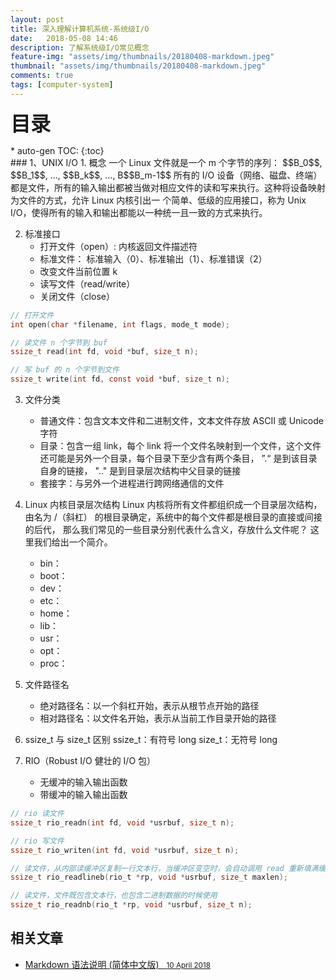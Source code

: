 ```yaml
---
layout: post
title: 深入理解计算机系统-系统级I/O
date:   2018-05-08 14:46
description: 了解系统级I/O常见概念
feature-img: "assets/img/thumbnails/20180408-markdown.jpeg"
thumbnail: "assets/img/thumbnails/20180408-markdown.jpeg"
comments: true
tags: [computer-system]
---
```


<!--more-->

<p><font size="6" face="黑体"><strong>目录</strong></font></p>
* auto-gen TOC:
{:toc}

<br/>
### 1、UNIX I/O
1. 概念
    一个 Linux 文件就是一个 m 个字节的序列：
       $$B_0$$, $$B_1$$, ..., $$B_k$$, ..., B$$B_m-1$$
所有的 I/O 设备（网络、磁盘、终端）都是文件，所有的输入输出都被当做对相应文件的读和写来执行。这种将设备映射为文件的方式，允许 Linux 内核引出一
个简单、低级的应用接口，称为 Unix I/O，使得所有的输入和输出都能以一种统一且一致的方式来执行。
 
2. 标准接口
    * 打开文件（open）: 内核返回文件描述符
    * 标准文件： 标准输入（0）、标准输出（1）、标准错误（2）
    * 改变文件当前位置 k
    * 读写文件（read/write）
    * 关闭文件（close）

```c
// 打开文件
int open(char *filename, int flags, mode_t mode);

// 读文件 n 个字节到 buf
ssize_t read(int fd, void *buf, size_t n);

// 写 buf 的 n 个字节到文件
ssize_t write(int fd, const void *buf, size_t n);
```
    
3. 文件分类
    * 普通文件：包含文本文件和二进制文件，文本文件存放 ASCII 或 Unicode 字符
    * 目录：包含一组 link，每个 link 将一个文件名映射到一个文件，这个文件还可能是另外一个目录，每个目录下至少含有两个条目，
”.“ 是到该目录自身的链接， ".." 是到目录层次结构中父目录的链接
    * 套接字：与另外一个进程进行跨网络通信的文件
    
4. Linux 内核目录层次结构
    Linux 内核将所有文件都组织成一个目录层次结构，由名为 /（斜杠） 的根目录确定，系统中的每个文件都是根目录的直接或间接的后代，
那么我们常见的一些目录分别代表什么含义，存放什么文件呢？ 这里我们给出一个简介。
    * bin：
    * boot：
    * dev：
    * etc：
    * home：
    * lib：
    * usr：
    * opt：
    * proc：

5. 文件路径名
    * 绝对路径名：以一个斜杠开始，表示从根节点开始的路径
    * 相对路径名：以文件名开始，表示从当前工作目录开始的路径
    
6. ssize_t 与 size_t 区别
    ssize_t：有符号 long
    size_t：无符号 long
    
7. RIO（Robust I/O 健壮的 I/O 包）
    * 无缓冲的输入输出函数
    * 带缓冲的输入输出函数
    
```c
// rio 读文件
ssize_t rio_readn(int fd, void *usrbuf, size_t n);

// rio 写文件
ssize_t rio_writen(int fd, void *usrbuf, size_t n);

// 读文件，从内部读缓冲区复制一行文本行，当缓冲区变空时，会自动调用 read 重新填满缓冲区
ssize_t rio_readlineb(rio_t *rp, void *usrbuf, size_t maxlen);

// 读文件，文件既包含文本行，也包含二进制数据的时候使用
ssize_t rio_readnb(rio_t *rp, void *usrbuf, size_t n);
```
    
<aside class="related">
  <h2>相关文章</h2>
  <ul class="related-posts">
    <li>
        <a href="https://github.com/riku/Markdown-Syntax-CN/blob/master/syntax.md#%E6%A0%87%E9%A2%98">
          Markdown 语法说明 (简体中文版)
          &nbsp;&nbsp;<small><time datetime="2018-04-10T00:00:00+00:00">10 April 2018</time></small>
        </a>
    </li>
  </ul>
</aside>
